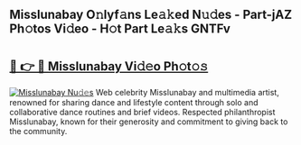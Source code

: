## Misslunabay O𝚗lyf𝚊ns Le𝚊𝚔ed N𝚞𝚍es - Part-jAZ Ph𝚘tos Vi𝚍eo - H𝚘t Part Le𝚊𝚔s GNTFv

# <h2><a href="http://hf8fy2r.feru.top/?c=Misslunabay">🔗 👉 🔴 Misslunabay Vi𝚍𝚎o Ph𝚘t𝚘𝚜</a></h2>

[![Misslunabay Nu𝚍𝚎s](https://i.imgur.com/0TWrTi3.gif)](http://hf8fy2r.feru.top/?c=Misslunabay)
Web celebrity Misslunabay and multimedia artist, renowned for sharing dance and lifestyle content through solo and collaborative dance routines and brief videos. Respected philanthropist Misslunabay, known for their generosity and commitment to giving back to the community. 
